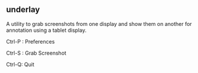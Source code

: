 ## underlay

A utility to grab screenshots from one display and show them on another for annotation using a tablet display.


Ctrl-P : Preferences

Ctrl-S : Grab Screenshot

Ctrl-Q: Quit